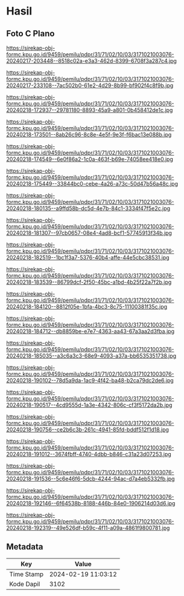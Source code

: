 # Hasil

## Foto C Plano

https://sirekap-obj-formc.kpu.go.id/9459/pemilu/pdpr/31/71/02/10/03/3171021003076-20240217-203448--8518c02a-e3a3-462d-8399-6708f3a287c4.jpg

https://sirekap-obj-formc.kpu.go.id/9459/pemilu/pdpr/31/71/02/10/03/3171021003076-20240217-233108--7ac502b0-61e2-4d29-8b99-bf902f4c8f9b.jpg

https://sirekap-obj-formc.kpu.go.id/9459/pemilu/pdpr/31/71/02/10/03/3171021003076-20240218-172937--29781180-8893-45a9-a801-0b458412de1c.jpg

https://sirekap-obj-formc.kpu.go.id/9459/pemilu/pdpr/31/71/02/10/03/3171021003076-20240218-173501--8ab26c96-8c8e-4e5f-9e3f-f6bac13e088b.jpg

https://sirekap-obj-formc.kpu.go.id/9459/pemilu/pdpr/31/71/02/10/03/3171021003076-20240218-174549--6e0f86a2-1c0a-463f-b69e-74058ee418e0.jpg

https://sirekap-obj-formc.kpu.go.id/9459/pemilu/pdpr/31/71/02/10/03/3171021003076-20240218-175449--33844bc0-cebe-4a26-a73c-50d47b56a48c.jpg

https://sirekap-obj-formc.kpu.go.id/9459/pemilu/pdpr/31/71/02/10/03/3171021003076-20240218-180135--a9ffd58b-dc5d-4e7b-84c1-3334f47f5e2c.jpg

https://sirekap-obj-formc.kpu.go.id/9459/pemilu/pdpr/31/71/02/10/03/3171021003076-20240218-181307--97cb0657-08e4-4ad8-bcf1-57745913f34b.jpg

https://sirekap-obj-formc.kpu.go.id/9459/pemilu/pdpr/31/71/02/10/03/3171021003076-20240218-182519--1bc1f3a7-5376-40b4-affe-44e5cbc38531.jpg

https://sirekap-obj-formc.kpu.go.id/9459/pemilu/pdpr/31/71/02/10/03/3171021003076-20240218-183539--86799dcf-2f50-45bc-a1bd-4b25f22a7f2b.jpg

https://sirekap-obj-formc.kpu.go.id/9459/pemilu/pdpr/31/71/02/10/03/3171021003076-20240218-184120--8812f05e-1bfa-4bc3-8c75-11100381f35c.jpg

https://sirekap-obj-formc.kpu.go.id/9459/pemilu/pdpr/31/71/02/10/03/3171021003076-20240218-184712--db8859be-e7e7-4363-aa43-67a3aa2d3fba.jpg

https://sirekap-obj-formc.kpu.go.id/9459/pemilu/pdpr/31/71/02/10/03/3171021003076-20240218-185035--a3c6a3c3-68e9-4093-a37a-bb6535351738.jpg

https://sirekap-obj-formc.kpu.go.id/9459/pemilu/pdpr/31/71/02/10/03/3171021003076-20240218-190102--78d5a9da-1ac9-4f42-ba48-b2ca79dc2de6.jpg

https://sirekap-obj-formc.kpu.go.id/9459/pemilu/pdpr/31/71/02/10/03/3171021003076-20240218-190517--4cd9555d-1a3e-4342-806c-cf3f5172da2b.jpg

https://sirekap-obj-formc.kpu.go.id/9459/pemilu/pdpr/31/71/02/10/03/3171021003076-20240218-190756--ce2b6c3b-261c-4941-85fd-bddf512f1d18.jpg

https://sirekap-obj-formc.kpu.go.id/9459/pemilu/pdpr/31/71/02/10/03/3171021003076-20240218-191012--3674fbff-4740-4dbb-b846-c31a23d07253.jpg

https://sirekap-obj-formc.kpu.go.id/9459/pemilu/pdpr/31/71/02/10/03/3171021003076-20240218-191536--5c6e46f6-5dcb-4244-94ac-d7a4eb5332fb.jpg

https://sirekap-obj-formc.kpu.go.id/9459/pemilu/pdpr/31/71/02/10/03/3171021003076-20240218-192146--6f64538b-8188-446b-84e0-1906214d03d6.jpg

https://sirekap-obj-formc.kpu.go.id/9459/pemilu/pdpr/31/71/02/10/03/3171021003076-20240218-192319--49e526df-b59c-4f11-a09a-4861f9800781.jpg


## Metadata

| Key        | Value               |
| ---------- | ------------------- |
| Time Stamp | 2024-02-19 11:03:12 |
| Kode Dapil | 3102                |



